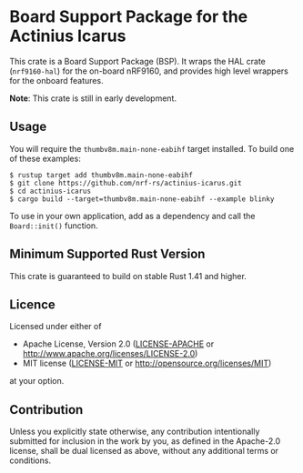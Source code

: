 # Board Support Package for the Actinius Icarus

This crate is a Board Support Package (BSP). It wraps the HAL crate
(`nrf9160-hal`) for the on-board nRF9160, and provides high level wrappers for
the onboard features.

**Note**: This crate is still in early development.

## Usage

You will require the `thumbv8m.main-none-eabihf` target installed. To build one of
these examples:

```console
$ rustup target add thumbv8m.main-none-eabihf
$ git clone https://github.com/nrf-rs/actinius-icarus.git
$ cd actinius-icarus
$ cargo build --target=thumbv8m.main-none-eabihf --example blinky
```

To use in your own application, add as a dependency and call the
`Board::init()` function.

## Minimum Supported Rust Version

This crate is guaranteed to build on stable Rust 1.41 and higher.

## Licence

Licensed under either of

- Apache License, Version 2.0 ([LICENSE-APACHE](LICENSE-APACHE) or
  http://www.apache.org/licenses/LICENSE-2.0)
- MIT license ([LICENSE-MIT](LICENSE-MIT) or http://opensource.org/licenses/MIT)

at your option.

## Contribution

Unless you explicitly state otherwise, any contribution intentionally
submitted for inclusion in the work by you, as defined in the Apache-2.0
license, shall be dual licensed as above, without any additional terms or
conditions.
